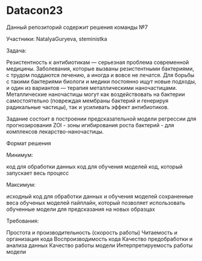 # Datacon23
Данный репозиторий содержит решения команды №7

Участники: NatalyaGuryeva, steministka

Задача:

Резистентность к антибиотикам — серьезная проблема современной медицины. Заболевания, которые вызваны резистентными бактериями, с трудом поддаются лечению, а иногда и вовсе не лечатся. Для борьбы с такими бактериями биологи и медики постоянно ищут новые подходы, и один из вариантов — терапия металлическими наночастицами. Металлические наночастицы могут как воздействовать на бактерии самостоятельно (повреждая мембраны бактерий и генерируя радикальные частицы), так и усиливать эффект антибиотиков.

Задание состоит в построении предсказательной модели регрессии для прогнозирования ZOI - зоны игибирования роста бактерий - для комплексов лекарство-наночастицы.

Формат решения

Минимум:

код для обработки данных
код для обучения моделей
код, который запускает весь процесс

Максимум:

исходный код для обработки данных и обучения моделей
сохраненные веса обученых моделей
пайплайн, который позволяет использовать обученные модели для предсказания на новых образцах

Требования:

Простота и производительность (скорость работы)
Читаемость и организация кода
Воспроизводимость кода
Качество предобработки и анализа данных
Качество работы модели
Интерпретируемость работы модели
